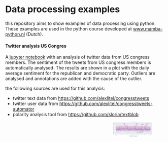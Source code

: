 # Data processing examples
this repository aims to show examples of data processing using python. 
These examples are used in the python course developed at www.mamba-python.nl (Dutch).

#### Twitter analysis US Congres

A  [jupyter notebook](congress_twitter_analysis/congress_twitter_analysis.ipynb) with an analysis of twitter data from US congress members.
The sentiment of the tweets from US congress members is automatically analysed. 
The results are shown in a plot with the daily average sentiment for the republican and democratic party. 
Outliers are analysed and annotations are added with the cause of the outlier.

the following sources are used for this analysis:
- twitter text data from https://github.com/alexlitel/congresstweets
- twitter user data from https://github.com/alexlitel/congresstweets-automator
- polarity analysis tool from https://github.com/sloria/textblob

<figure>
   <IMG SRC="congress_twitter_analysis/figures/twitter_analysis.png" WIDTH=125 ALIGN="right">
</figure>